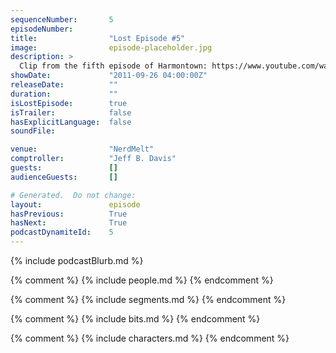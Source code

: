```yaml
---
sequenceNumber:       5
episodeNumber:        
title:                "Lost Episode #5"
image:                episode-placeholder.jpg
description: >
  Clip from the fifth episode of Harmontown: https://www.youtube.com/watch?v=iVz67bJujU0
showDate:             "2011-09-26 04:00:00Z"
releaseDate:          ""
duration:             ""
isLostEpisode:        true
isTrailer:            false
hasExplicitLanguage:  false
soundFile:            

venue:                "NerdMelt"
comptroller:          "Jeff B. Davis"
guests:               []
audienceGuests:       []

# Generated.  Do not change:
layout:               episode
hasPrevious:          True
hasNext:              True
podcastDynamiteId:    5
---
```


{% include podcastBlurb.md %}

{% comment %}
{% include people.md %}
{% endcomment %}

{% comment %}
{% include segments.md %}
{% endcomment %}

{% comment %}
{% include bits.md %}
{% endcomment %}

{% comment %}
{% include characters.md %}
{% endcomment %}
